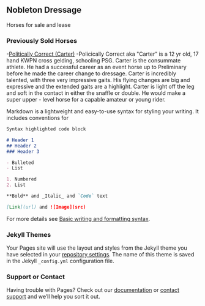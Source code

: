 ## Nobleton Dressage

Horses for sale and lease

### Previously Sold Horses

-[Politically Correct (Carter)](https://www.youtube.com/watch?v=G7iF3b9kshU)
  -Policically Correct aka "Carter" is a 12 yr old, 17 hand KWPN cross gelding, schooling PSG. Carter is the consummate athlete. He had a successful career as an event horse up to Preliminary before he made the career change to dressage. Carter is incredibly talented, with three very impressive gaits. His flying changes are big and expressive and the extended gaits are a highlight. Carter is light off the leg and soft in the contact in either the snaffle or         double. He would make a super upper - level horse for a capable amateur or young rider. 


Markdown is a lightweight and easy-to-use syntax for styling your writing. It includes conventions for

```markdown
Syntax highlighted code block

# Header 1
## Header 2
### Header 3

- Bulleted
- List

1. Numbered
2. List

**Bold** and _Italic_ and `Code` text

[Link](url) and ![Image](src)
```

For more details see [Basic writing and formatting syntax](https://docs.github.com/en/github/writing-on-github/getting-started-with-writing-and-formatting-on-github/basic-writing-and-formatting-syntax).

### Jekyll Themes

Your Pages site will use the layout and styles from the Jekyll theme you have selected in your [repository settings](https://github.com/nobletondressage/github.io/settings/pages). The name of this theme is saved in the Jekyll `_config.yml` configuration file.

### Support or Contact

Having trouble with Pages? Check out our [documentation](https://docs.github.com/categories/github-pages-basics/) or [contact support](https://support.github.com/contact) and we’ll help you sort it out.
